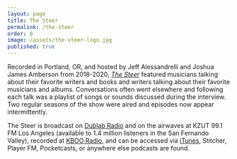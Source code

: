 ```yaml
---
layout: page
title: The Steer
permalink: /the-steer
order: 8
image: /assets/the-steer-logo.jpg
published: true
---
```

<span>Recorded in Portland, OR, and hosted by Jeff Alessandrelli and Joshua James Amberson from 2018-2020, [*The Steer*](https://the-steer.com/) featured musicians talking about their favorite writers and books and writers talking about their favorite musicians and albums. Conversations often went elsewhere and following each talk was a playlist of songs or sounds discussed during the interview. Two regular seasons of the show were aired and episodes now appear intermittently.</span>

<span>The Steer is broadcast on [Dublab Radio](http://dublab.com/) and on the airwaves at KZUT 99.1 FM Los Angeles (available to 1.4 million listeners in the San Fernando Valley), recorded at [KBOO Radio](https://kboo.fm), and can be accessed via [iTunes](https://itunes.apple.com/us/podcast/the-steer/id144444308?mt=2), Stitcher, Player FM, Pocketcasts, or anywhere else podcasts are found.</span>
